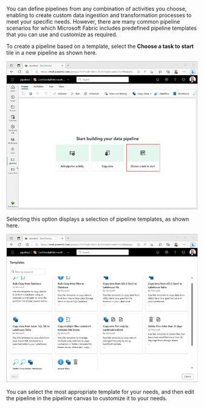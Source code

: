 You can define pipelines from any combination of activities you choose, enabling to create custom data ingestion and transformation processes to meet your specific needs. However, there are many common pipeline scenarios for which Microsoft Fabric includes predefined pipeline templates that you can use and customize as required.

To create a pipeline based on a template, select the **Choose a task to start** tile in a new pipeline as shown here.

![Screenshot of the Choose a task to start tile.](../media/start-pipeline.png) <!-- Update screenshot for release -->

Selecting this option displays a selection of pipeline templates, as shown here.

![Screenshot of pipeline templates.](../media/pipeline-templates.png) <!-- Update screenshot for release -->

You can select the most appropriate template for your needs, and then edit the pipeline in the pipeline canvas to customize it to your needs.
